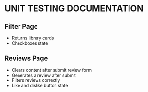 # UNIT TESTING DOCUMENTATION

## Filter Page
- Returns library cards
- Checkboxes state


## Reviews Page
- Clears content after submit review form
- Generates a review after submit
- Filters reviews correctly
- Like and dislike button state

